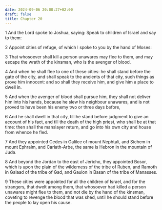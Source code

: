 ```yaml
---
date: 2024-09-06 20:00:27+02:00
draft: false
title: Chapter 20
---
```




1 And the Lord spoke to Joshua, saying: Speak to children of Israel and say to them:

2 Appoint cities of refuge, of which I spoke to you by the hand of Moses:

3 That whosoever shall kill a person unawares may flee to them, and may escape the wrath of the kinsman, who is the avenger of blood.

4 And when he shall flee to one of these cities: he shall stand before the gate of the city, and shall speak to the ancients of that city, such things as prove him innocent: and so shall they receive him, and give him a place to dwell in.

5 And when the avenger of blood shall pursue him, they shall not deliver him into his hands, because he slew his neighbour unawares, and is not proved to have been his enemy two or three days before,

6 And he shall dwell in that city, till he stand before judgment to give an account of his fact, and till the death of the high priest, who shall be at that time: then shall the manslayer return, and go into his own city and house from whence he fled.

7 And they appointed Cedes in Galilee of mount Nephtali, and Sichem in mount Ephraim, and Cariath-Arbe, the same is Hebron in the mountain of Juda.

8 And beyond the Jordan to the east of Jericho, they appointed Bosor, which is upon the plain of the wilderness of the tribe of Ruben, and Ramoth in Galaad of the tribe of Gad, and Gaulon in Basan of the tribe of Manasses.

9 These cities were appointed for all the children of Israel, and for the strangers, that dwelt among them, that whosoever had killed a person unawares might flee to them, and not die by the hand of the kinsman, coveting to revenge the blood that was shed, until he should stand before the people to lay open his cause.

